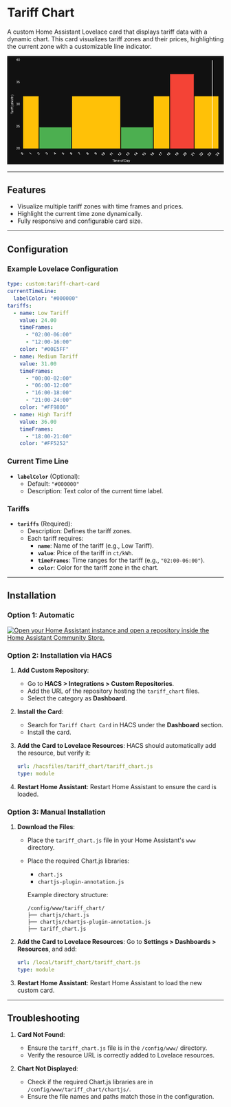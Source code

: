 # Tariff Chart

A custom Home Assistant Lovelace card that displays tariff data with a dynamic chart. This card visualizes tariff zones and their prices, highlighting the current zone with a customizable line indicator.

![Tariff Chart](./tariff_chart.png)

---

## Features

- Visualize multiple tariff zones with time frames and prices.
- Highlight the current time zone dynamically.
- Fully responsive and configurable card size.

---

## Configuration

### Example Lovelace Configuration
```yaml
type: custom:tariff-chart-card
currentTimeLine:
  labelColor: "#000000"
tariffs:
  - name: Low Tariff
    value: 24.00
    timeFrames:
      - "02:00-06:00"
      - "12:00-16:00"
    color: "#00E5FF"
  - name: Medium Tariff
    value: 31.00
    timeFrames:
      - "00:00-02:00"
      - "06:00-12:00"
      - "16:00-18:00"
      - "21:00-24:00"
    color: "#FF9800"
  - name: High Tariff
    value: 36.00
    timeFrames:
      - "18:00-21:00"
    color: "#FF5252"
```

### Current Time Line
- **`labelColor`** (Optional):
  - Default: `"#000000"`
  - Description: Text color of the current time label.

### Tariffs
- **`tariffs`** (Required):
  - Description: Defines the tariff zones.
  - Each tariff requires:
    - **`name`**: Name of the tariff (e.g., Low Tariff).
    - **`value`**: Price of the tariff in `ct/kWh`.
    - **`timeFrames`**: Time ranges for the tariff (e.g., `"02:00-06:00"`).
    - **`color`**: Color for the tariff zone in the chart.

---

## Installation

### Option 1: Automatic
[![Open your Home Assistant instance and open a repository inside the Home Assistant Community Store.](https://my.home-assistant.io/badges/hacs_repository.svg)](https://my.home-assistant.io/redirect/hacs_repository/?owner=jwillmer&repository=tariff-chart&category=plugin)

### Option 2: Installation via HACS

1. **Add Custom Repository**:
   - Go to **HACS > Integrations > Custom Repositories**.
   - Add the URL of the repository hosting the `tariff_chart` files.
   - Select the category as **Dashboard**.

2. **Install the Card**:
   - Search for `Tariff Chart Card` in HACS under the **Dashboard** section.
   - Install the card.

3. **Add the Card to Lovelace Resources**:
   HACS should automatically add the resource, but verify it:
   ```yaml
   url: /hacsfiles/tariff_chart/tariff_chart.js
   type: module
   ```

4. **Restart Home Assistant**:
   Restart Home Assistant to ensure the card is loaded.

### Option 3: Manual Installation

1. **Download the Files**:
   - Place the `tariff_chart.js` file in your Home Assistant's `www` directory.
   - Place the required Chart.js libraries:
     - `chart.js`
     - `chartjs-plugin-annotation.js`

     Example directory structure:
     ```
     /config/www/tariff_chart/
     ├── chartjs/chart.js
     ├── chartjs/chartjs-plugin-annotation.js
     ├── tariff_chart.js
     ```

2. **Add the Card to Lovelace Resources**:
   Go to **Settings > Dashboards > Resources**, and add:
   ```yaml
   url: /local/tariff_chart/tariff_chart.js
   type: module
   ```

3. **Restart Home Assistant**:
   Restart Home Assistant to load the new custom card.

---

## Troubleshooting

1. **Card Not Found**:
   - Ensure the `tariff_chart.js` file is in the `/config/www/` directory.
   - Verify the resource URL is correctly added to Lovelace resources.

2. **Chart Not Displayed**:
   - Check if the required Chart.js libraries are in `/config/www/tariff_chart/chartjs/`.
   - Ensure the file names and paths match those in the configuration.

